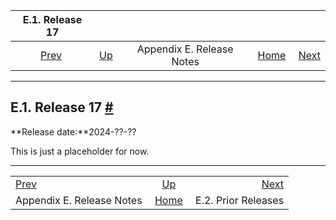 

|                  E.1. Release 17                  |                                                |                           |                                                       |                                                   |
| :-----------------------------------------------: | :--------------------------------------------- | :-----------------------: | ----------------------------------------------------: | ------------------------------------------------: |
| [Prev](release.html "Appendix E. Release Notes")  | [Up](release.html "Appendix E. Release Notes") | Appendix E. Release Notes | [Home](index.html "PostgreSQL 17devel Documentation") |  [Next](release-prior.html "E.2. Prior Releases") |

***

## E.1. Release 17 [#](#RELEASE-17)

**Release date:**2024-??-??

This is just a placeholder for now.

***

|                                                   |                                                       |                                                   |
| :------------------------------------------------ | :---------------------------------------------------: | ------------------------------------------------: |
| [Prev](release.html "Appendix E. Release Notes")  |     [Up](release.html "Appendix E. Release Notes")    |  [Next](release-prior.html "E.2. Prior Releases") |
| Appendix E. Release Notes                         | [Home](index.html "PostgreSQL 17devel Documentation") |                               E.2. Prior Releases |
